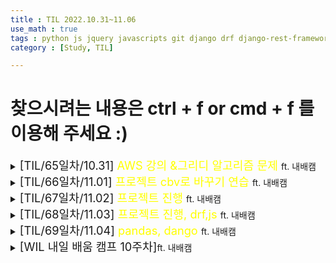 ```yaml
---
title : TIL 2022.10.31~11.06
use_math : true
tags : python js jquery javascripts git django drf django-rest-framework
category : [Study, TIL]

---
```

찾으시려는 내용은 ctrl + f or cmd + f 를 이용해 주세요 :)
=====

<details>
<summary><span style = "font-size : 1.3em;">[TIL/65일차/10.31] <span style="color : yellow;">AWS 강의 &그리디 알고리즘 문제</span> </span>ft. 내배캠</summary>
<div markdown ="1">
AWS 1주차 강의

[백준 1931 회의실 배정](https://www.acmicpc.net/problem/1931)

[답안 & 깃 허브](https://github.com/KimGyeongMin-KR/algoritm/tree/main/baekjoon/greedy)

</div>
</details>


<details>
<summary><span style = "font-size : 1.3em;">[TIL/66일차/11.01] <span style="color : yellow;">프로젝트 cbv로 바꾸기 연습</span> </span>ft. 내배캠</summary>
<div markdown ="1">

['utf-8' codec can't decode byte 0xa0 in position 0: invalid start byte django](https://stackoverflow.com/questions/73600470/utf-8-codec-cant-decode-byte-0xa0-in-position-0-invalid-start-byte-django)

`return self.img.url`

</div>
</details>


<details>
<summary><span style = "font-size : 1.3em;">[TIL/67일차/11.02] <span style="color : yellow;">프로젝트 진행</span> </span>ft. 내배캠</summary>
<div markdown ="1">

[TypeError: create_superuser() missing 1 required positional argument:](https://stackoverflow.com/questions/49474632/typeerror-create-superuser-missing-1-required-positional-argument-profile-p)

</div>
</details>





<details>
<summary><span style = "font-size : 1.3em;">[TIL/68일차/11.03] <span style="color : yellow;">프로젝트 진행, drf,js</span> </span>ft. 내배캠</summary>
<div markdown ="1">

## read only, write only
```python
class Meta:
    ...
    read_only_fields = ('is_active', 'is_staff')
    extra_kwargs = {
        'password': {'write_only': True}
}
```

## [프론트 페이지 확장자를 없앨 때 참고할 url](https://stackoverflow.com/questions/824349/how-do-i-modify-the-url-without-reloading-the-page)


## [jquery ajax, success done 차이 참고할 url](https://string.tistory.com/128)

</div>
</details>


<details>
<summary><span style = "font-size : 1.3em;">[TIL/69일차/11.04] <span style="color : yellow;">pandas, dango</span> </span>ft. 내배캠</summary>
<div markdown ="1">

## django query set random choice

`mymodel.objects.order_by("?")`

## str list ot list

```python
import ast
x = ast.literal_eval(a) # str list to list
```

## pandas 하나의 셀에 배열 넣기

- df[컬럼이름] = 2차원 배열

## pandas Serise to list

`df.index.to_list()`

## pandas index 기반 loc

`df.loc[인덱스 값]`

## pandas set_index

- 컬럼을 인덱스로 지정하기

`df.set_index(원하는 컬럼 이름)`

## pandas rename

- 컬럼이름 재지정

`df = df.rename(columns = {'Unnamed: 0':'user_id'})`

## pandas transepose()

- 2차원 배열 행렬 바꾸기

`df.transpose() or df.T`

</div>
</details>


<details>
<summary><span style = "font-size : 1.3em;">[WIL 내일 배움 캠프 10주차]</span>ft. 내배캠</summary>
<div markdown ="1">

pandas와 sklearn을 통해서 유저간의 유사도를 구하고 추천해주는 시스템을 만들고 

기존 프로젝트의 FBV를 CBV로 변경, 새로운 기능(스터디 그룹 모집)을 포함 시켜 프로젝트를 진행하였습니다.

앞으로 할 것

- 스테디 프로젝트의 에러 또는 부족한 부분을 채워나가는 것
- 배포에 대해서 공부 후 프로젝트 배포
- 깃허브 관리에 대해 계획 세우기(이슈 관리, 브랜치 전략)
- drf 여러 기능들(페이지 네이션, 다양한 시리얼 라이저, 뷰셋 등)
- 도커
- 기회가 되면 리액트



</div>
</details>